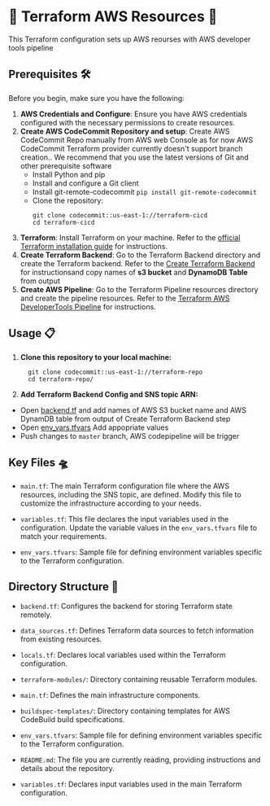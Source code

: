 # 🚀 Terraform AWS Resources 🚀

This Terraform configuration sets up  AWS reourses with AWS developer tools pipeline

## Prerequisites 🛠️

Before you begin, make sure you have the following:

1. **AWS Credentials and Configure**: Ensure you have AWS credentials configured with the necessary permissions to create resources.
2. **Create AWS CodeCommit Repository and setup**: Create AWS CodeCommit Repo manually from AWS web Console as for now AWS CodeCommit Terraform provider currently doesn't support branch creation.. We recommend that you use the latest versions of Git and other prerequisite software
   * Install Python and pip
   * Install and configure a Git client
   * Install git-remote-codecommit `pip install git-remote-codecommit`
   * Clone the repository:
     ```
     git clone codecommit::us-east-1://terraform-cicd
     cd terraform-cicd
     ```
3. **Terraform**: Install Terraform on your machine. Refer to the [official Terraform installation guide](https://learn.hashicorp.com/tutorials/terraform/install-cli) for instructions.
4. **Create Terraform Backend**: Go to the Terraform Backend directory and create the Terraform backend. Refer to the [Create Terraform Backend](./terraform-modules/terraform-aws-backend) for instructionsand copy names of **s3 bucket** and **DynamoDB Table** from output
5. **Create AWS Pipeline**: Go to the Terraform Pipeline resources directory and create the pipeline resources. Refer to the [Terraform AWS DeveloperTools Pipeline](./terraform-modules/terraform-aws-developertools-pipeline) for instructions.

## Usage 📋

1. **Clone this repository to your local machine:**
     ```
       git clone codecommit::us-east-1://terraform-repo
       cd terraform-repo/
    ```

2. **Add Terraform Backend Config and SNS topic ARN:**
  * Open [backend.tf](./backend.tf) and add names of AWS S3 bucket name and AWS DynamDB table from output of Create Terraform Backend step
  * Open [env_vars.tfvars](./env_vars.tfvars) Add appopriate values
  * Push changes to `master` branch, AWS codepipeline will be trigger

## Key Files 🛸

* `main.tf`: The main Terraform configuration file where the AWS resources, including the SNS topic, are defined. Modify this file to customize the infrastructure according to your needs.

* `variables.tf`: This file declares the input variables used in the configuration. Update the variable values in the `env_vars.tfvars` file to match your requirements.  

* `env_vars.tfvars`: Sample file for defining environment variables specific to the Terraform configuration.

## Directory Structure 📂

  * `backend.tf`: Configures the backend for storing Terraform state remotely.

  * `data_sources.tf`: Defines Terraform data sources to fetch information from existing resources.

  * `locals.tf`: Declares local variables used within the Terraform configuration.

  * `terraform-modules/`: Directory containing reusable Terraform modules.

  * `main.tf`: Defines the main infrastructure components.

  * `buildspec-templates/`: Directory containing templates for AWS CodeBuild build specifications.

  * `env_vars.tfvars`: Sample file for defining environment variables specific to the Terraform configuration.

  * `README.md`: The file you are currently reading, providing instructions and details about the repository.

  * `variables.tf`: Declares input variables used in the main Terraform configuration.

